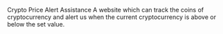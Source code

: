 Crypto Price Alert Assistance
A website which can track the coins of cryptocurrency and alert us when the current cryptocurrency is above or below the set value.

